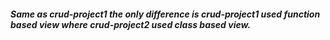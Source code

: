 ##### Same as crud-project1 the only difference is crud-project1 used function based view where crud-project2 used class based view.
